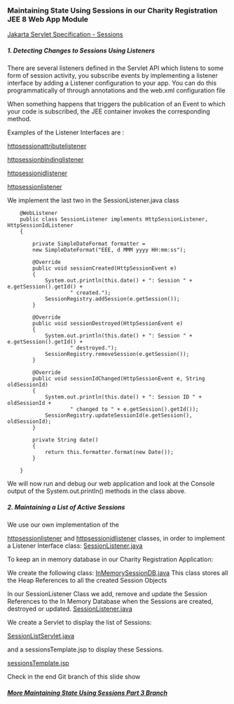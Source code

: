 ### Maintaining State Using Sessions in our Charity Registration JEE 8 Web App Module


[Jakarta Servlet Specification - Sessions](https://jakarta.ee/specifications/servlet/5.0/jakarta-servlet-spec-5.0.html#sessions)

##### 1. Detecting Changes to Sessions Using Listeners

There are several listeners defined in the Servlet API which listens to some form of session activity, you subscribe events by implementing a listener interface by adding a Listener configuration to your app. You can do this programmatically of through annotations and the web.xml configuration file

When something happens that triggers the publication of an Event to which your code is subscribed, the JEE container invokes the corresponding method.

Examples of the Listener Interfaces are :

[httpsessionattributelistener](https://jakarta.ee/specifications/servlet/4.0/apidocs/javax/servlet/http/httpsessionattributelistener)

[httpsessionbindinglistener](https://jakarta.ee/specifications/servlet/4.0/apidocs/javax/servlet/http/httpsessionbindinglistener)

[httpsessionidlistener](https://jakarta.ee/specifications/servlet/4.0/apidocs/javax/servlet/http/httpsessionidlistener)

[httpsessionlistener](https://jakarta.ee/specifications/servlet/4.0/apidocs/javax/servlet/http/httpsessionlistener)

We implement the last two in the SessionListener.java class

		@WebListener
		public class SessionListener implements HttpSessionListener, HttpSessionIdListener
		{
		
		 	private SimpleDateFormat formatter =
            new SimpleDateFormat("EEE, d MMM yyyy HH:mm:ss");

		    @Override
		    public void sessionCreated(HttpSessionEvent e)
		    {
		        System.out.println(this.date() + ": Session " + e.getSession().getId() +
		                " created.");
		        SessionRegistry.addSession(e.getSession());
		    }
		
		    @Override
		    public void sessionDestroyed(HttpSessionEvent e)
		    {
		        System.out.println(this.date() + ": Session " + e.getSession().getId() +
		                " destroyed.");
		        SessionRegistry.removeSession(e.getSession());
		    }
		
		    @Override
		    public void sessionIdChanged(HttpSessionEvent e, String oldSessionId)
		    {
		        System.out.println(this.date() + ": Session ID " + oldSessionId +
		                " changed to " + e.getSession().getId());
		        SessionRegistry.updateSessionId(e.getSession(), oldSessionId);
		    }
		
		    private String date()
		    {
		        return this.formatter.format(new Date());
		    }

		}
		
We will now run and debug our web application and look at the Console output of the System.out.println()
methods in the class above.

##### 2. Maintaining a List of Active Sessions

We use our own implementation of the  

[httpsessionlistener](https://jakarta.ee/specifications/servlet/4.0/apidocs/javax/servlet/http/httpsessionlistener) and [httpsessionidlistener](https://jakarta.ee/specifications/servlet/4.0/apidocs/javax/servlet/http/httpsessionidlistener) classes, in order to implement a Listener Interface class: 
[SessionListener.java](https://github.com/NicorDesignsLLC/JakartaJEEWebDevelopment/blob/jee8web-session-part3a/charity-registration/src/main/java/com/nicordesigns/SessionListener.java)

To keep an in memory database in our Charity Registration Application:

We create the following class:
[InMemorySessionDB.java](https://github.com/NicorDesignsLLC/JakartaJEEWebDevelopment/blob/jee8web-session-part3a/charity-registration/src/main/java/com/nicordesigns/InMemorySessionDB.java)
This class stores all the Heap References to all the created Session Objects


In our SessionListener Class we add, remove and update the Session References to the In Memory Database when the Sessions are created, destroyed or updated.
[SessionListener.java](https://github.com/NicorDesignsLLC/JakartaJEEWebDevelopment/blob/jee8web-session-part3a/charity-registration/src/main/java/com/nicordesigns/SessionListener.java)

We create a Servlet to display the list of Sessions:

[SessionListServlet.java](https://github.com/NicorDesignsLLC/JakartaJEEWebDevelopment/blob/jee8web-session-part3a/charity-registration/src/main/java/com/nicordesigns/SessionListServlet.java)

and a sessionsTemplate.jsp to display these Sessions.

[sessionsTemplate.jsp](https://github.com/NicorDesignsLLC/JakartaJEEWebDevelopment/blob/jee8web-session-part3a/charity-registration/src/main/webapp/WEB-INF/jsp/view/sessionsTemplate.jsp)

Check in the end Git branch of this slide show 

##### [More Maintaining State Using Sessions Part 3 Branch](https://github.com/NicorDesignsLLC/JakartaJEEWebDevelopment/tree/jee8web-session-part3a)

    

